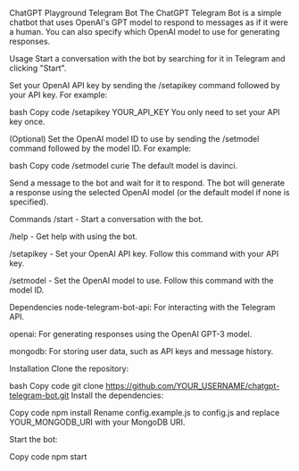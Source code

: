 ChatGPT Playground Telegram Bot
The ChatGPT Telegram Bot is a simple chatbot that uses OpenAI's GPT model to respond to messages as if it were a human. You can also specify which OpenAI model to use for generating responses.

Usage
Start a conversation with the bot by searching for it in Telegram and clicking "Start".

Set your OpenAI API key by sending the /setapikey command followed by your API key. For example:

bash
Copy code
/setapikey YOUR_API_KEY
You only need to set your API key once.

(Optional) Set the OpenAI model ID to use by sending the /setmodel command followed by the model ID. For example:

bash
Copy code
/setmodel curie
The default model is davinci.

Send a message to the bot and wait for it to respond. The bot will generate a response using the selected OpenAI model (or the default model if none is specified).

Commands
/start - Start a conversation with the bot.

/help - Get help with using the bot.

/setapikey - Set your OpenAI API key. Follow this command with your API key.

/setmodel - Set the OpenAI model to use. Follow this command with the model ID.

Dependencies
node-telegram-bot-api: For interacting with the Telegram API.

openai: For generating responses using the OpenAI GPT-3 model.

mongodb: For storing user data, such as API keys and message history.

Installation
Clone the repository:

bash
Copy code
git clone https://github.com/YOUR_USERNAME/chatgpt-telegram-bot.git
Install the dependencies:

Copy code
npm install
Rename config.example.js to config.js and replace YOUR_MONGODB_URI with your MongoDB URI.

Start the bot:

Copy code
npm start
